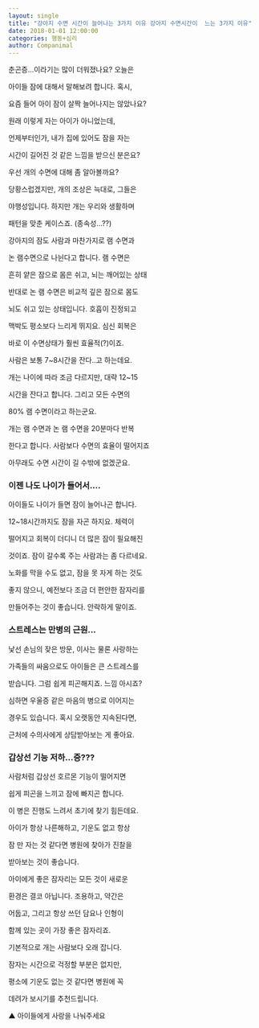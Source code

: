 ```yaml
---
layout: single
title: "강아지 수면 시간이 늘어나는 3가지 이유 강아지 수면시간이  느는 3가지 이유"
date: 2018-01-01 12:00:00
categories: 행동+심리
author: Companimal
---
```


춘곤증...이라기는 많이 더워졌나요? 오늘은

아이들 잠에 대해서 말해보려 합니다. 혹시,

요즘 들어 아이 잠이 살짝 늘어나지는 않았나요?

원래 이렇게 자는 아이가 아니었는데,

언제부터인가, 내가 집에 있어도 잠을 자는

시간이 길어진 것 같은 느낌을 받으신 분은요?

우선 개의 수면에 대해 좀 알아볼까요?

당황스럽겠지만, 개의 조상은 늑대로, 그들은

야행성입니다. 하지만 개는 우리와 생활하며

패턴을 맞춘 케이스죠. (종속성...??)

강아지의 잠도 사람과 마찬가지로 램 수면과

논 램수면으로 나뉜다고 합니다. 램 수면은

흔히 얕은 잠으로 몸은 쉬고, 뇌는 깨어있는 상태

반대로 논 램 수면은 비교적 깊은 잠으로 몸도

뇌도 쉬고 있는 상태입니다. 호흡이 진정되고

맥박도 평소보다 느리게 뛰지요. 심신 회복은

바로 이 수면상태가 훨씬 효율적(?)이죠.

사람은 보통 7~8시간을 잔다..고 하는데요.

개는 나이에 따라 조금 다르지만, 대략 12~15

시간을 잔다고 합니다. 그리고 모든 수면의

80% 램 수면이라고 하는군요.

개는 램 수면과 논 램 수면을 20분마다 반복

한다고 합니다. 사람보다 수면의 효율이 떨어지죠

아무래도 수면 시간이 길 수밖에 없겠군요.

### 이젠 나도 나이가 들어서....

아이들도 나이가 들면 잠이 늘어나곤 합니다.

12~18시간까지도 잠을 자곤 하지요. 체력이

떨어지고 회복이 더디니 더 많은 잠이 필요해진

것이죠. 잠이 갈수록 주는 사람과는 좀 다르네요.

노화를 막을 수도 없고, 잠을 못 자게 하는 것도

좋지 않으니, 예전보다 조금 더 편안한 잠자리를

만들어주는 것이 좋습니다. 안락하게 말이죠.

### 스트레스는 만병의 근원...

낯선 손님의 잦은 방문, 이사는 물론 사랑하는

가족들의 싸움으로도 아이들은 큰 스트레스를

받습니다. 그럼 쉽게 피곤해지죠. 느낌 아시죠?

심하면 우울증 같은 마음의 병으로 이어지는

경우도 있습니다. 혹시 오랫동안 지속된다면,

근처에 수의사에게 상담받아보는 게 좋아요.

### 갑상선 기능 저하...증???

사람처럼 갑상선 호르몬 기능이 떨어지면

쉽게 피곤을 느끼고 잠에 빠지곤 합니다.

이 병은 진행도 느려서 초기에 찾기 힘든데요.

아이가 항상 나른해하고, 기운도 없고 항상

잠 만 자는 것 같다면 병원에 찾아가 진찰을

받아보는 것이 좋습니다.

아이에게 좋은 잠자리는 모든 것이 새로운

환경은 결코 아닙니다. 조용하고, 약간은

어둡고, 그리고 항상 쓰던 담요나 인형이

함께 있는 곳이 가장 좋은 잠자리죠.

기본적으로 개는 사람보다 오래 잡니다.

잠자는 시간으로 걱정할 부분은 없지만,

평소에 기운도 없는 것 같다면 병원에 꼭

데려가 보시기를 추천드립니다.

[](holapet://donationMain)

▲ 아이들에게 사랑을 나눠주세요
